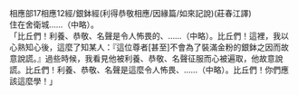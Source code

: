 相應部17相應12經/銀鉢經(利得恭敬相應/因緣篇/如來記說)(莊春江譯)  
住在舍衛城……（中略）。  
「比丘們！利養、恭敬、名聲是令人怖畏的、……（中略）。比丘們！這裡，我以心熟知心後，這麼了知某人：『這位尊者[甚至]不會為了裝滿金粉的銀鉢之因而故意說謊。』過些時候，我看見他被利養、恭敬、名聲征服而心被遍取，他故意說謊。比丘們！利養、恭敬、名聲是這麼令人怖畏、……（中略）。比丘們！你們應該這麼學！」  
  
  
